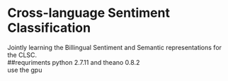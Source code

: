 # Cross-language Sentiment Classification<br>
Jointly learning the Billingual Sentiment and Semantic representations for the CLSC.<br>
##requriments
python 2.7.11 and theano 0.8.2  
use the gpu
